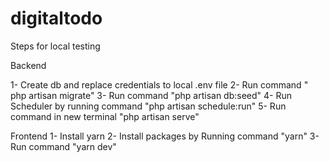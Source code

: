 # digitaltodo

Steps for local testing

Backend

1- Create db and replace credentials to local .env file
2- Run command " php artisan migrate"
3- Run command "php artisan db:seed"
4- Run Scheduler by running command "php artisan schedule:run"
5- Run command in new terminal "php artisan serve"


Frontend
1- Install yarn 
2- Install packages by Running command "yarn"
3- Run command "yarn dev"
